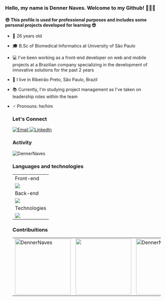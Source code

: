 ### Hello, my name is Denner Naves. Welcome to my Github! 🙋🏻‍♂️


  #### 😎 This profile is used for professional purposes and includes some personal projects developed for learning 😎
  - 🎂 26 years old
  - 🎓 B.Sc of Biomedical Informatics at University of São Paulo
  - 💻 I've been working as a front-end developer on web and mobile projects at a Brazilian company specializing in the development of innovative solutions for the past 2 years
  - 📌 I live in Ribeirão Preto, São Paulo, Brazil
  - 📚 Currently, I'm studying project management as I've taken on leadership roles within the team
  - ♂️ Pronouns: he/him

    ### Let's Connect
	<p align="left">
		<a href="denner.silva@alumni.usp.br" target="_blank" rel="noopener noreferrer">
			<img src="https://img.shields.io/badge/Gmail-D14836?style=for-the-badge&logo=gmail&logoColor=white" alt="Email">
		</a>
		<a href="https://www.linkedin.com/in/denner-augusto-naves-da-silva-6a8466200/" target="_blank" rel="noopener noreferrer">
			<img src="https://img.shields.io/badge/LinkedIn-0077B5?style=for-the-badge&logo=linkedin&logoColor=white" alt="LinkedIn">
		</a>
	</p>
    
    ### Activity
	<tr>
		<td colspan="4">
        		<img src="https://github-readme-activity-graph.vercel.app/graph?username=DennerNaves&bg_color=282A36&hide_border=true&point=false&line=79DAFA&radius=8&area=true&area_color=88c0d0&title_color=FF6E96&color=FF6E96" alt="DennerNaves" />
		</td>
    	</tr>

    ### Languages and technologies
	<table>
    		<tr>
   			<td>Front-end</td>
    		</tr>
      		<tr>
   			<td><img src = "https://skillicons.dev/icons?i=js,react,ts,nextjs,vite,vue,html,css,redux,bootstrap,sass,tailwind,less,styledcomponents,express" ></td>
    		</tr>
    		<tr>
			<td>Back-end</td>	
		</tr>
		<tr>
			<td><img src = "https://skillicons.dev/icons?i=nodejs,php,prisma,r,firebase,aws" ></td>
  		</tr>
   		<tr>
			<td>Technologies</td>	
		</tr>
   		<tr>
			<td><img src = "https://skillicons.dev/icons?i=azure,androidstudio,figma,postman,npm,yarn,notion,vercel,githubactions"></td>
  		</tr>
	</table>	
    	
    ### Contribuitions
	<table>
		<tr>
			<td colspan="4" rowspan="2">
				<img height="180em" src="https://github-readme-streak-stats.herokuapp.com/?user=DennerNaves&theme=dracula&hide_border=true&line_height=30" alt="DennerNaves" />
			</td>
			<td colspan="8" rowspan="2">
				<img height="180em" src="https://github-readme-stats-denner-naves-projects.vercel.app/api?username=DennerNaves&hide_border=true&include_all_commits=true&count_private=true&show_icons=true&line_height=30&theme=dracula" />
			</td>
			<td colspan="4" rowspan="2">
				<img height="180em" src="https://github-readme-stats-denner-naves-projects.vercel.app/api/top-langs?username=DennerNaves&show_icons=true&locale=en&layout=compact&theme=dracula&hide_border=true&line_height=30" alt="DennerNaves" />
			</td>
   		</tr>
	</table>




